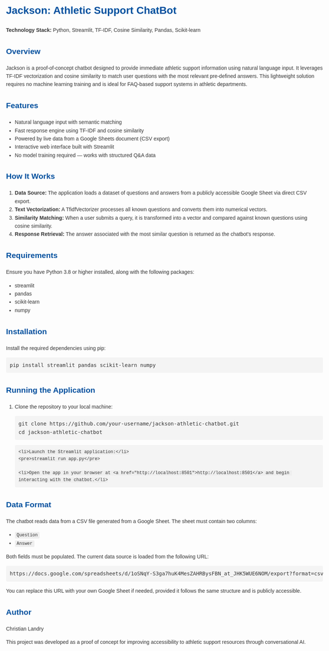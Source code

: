 <!DOCTYPE html>
<html lang="en">
<head>
  <meta charset="UTF-8" />
  <meta name="viewport" content="width=device-width, initial-scale=1.0"/>
  <title>Jackson: Athletic Support ChatBot</title>
  <style>
    body {
      font-family: Arial, sans-serif;
      line-height: 1.6;
      margin: 20px auto;
      max-width: 900px;
      color: #333;
    }
    h1, h2, h3 {
      color: #00509e;
    }
    pre {
      background-color: #f4f4f4;
      padding: 10px;
      border-radius: 4px;
      overflow-x: auto;
    }
    code {
      font-family: 'Courier New', monospace;
      background-color: #eee;
      padding: 2px 5px;
      border-radius: 3px;
    }
    ul {
      margin-bottom: 1em;
    }
  </style>
</head>
<body>

  <h1>Jackson: Athletic Support ChatBot</h1>

  <p><strong>Technology Stack:</strong> Python, Streamlit, TF-IDF, Cosine Similarity, Pandas, Scikit-learn</p>

  <h2>Overview</h2>
  <p>Jackson is a proof-of-concept chatbot designed to provide immediate athletic support information using natural language input. It leverages TF-IDF vectorization and cosine similarity to match user questions with the most relevant pre-defined answers. This lightweight solution requires no machine learning training and is ideal for FAQ-based support systems in athletic departments.</p>

  <h2>Features</h2>
  <ul>
    <li>Natural language input with semantic matching</li>
    <li>Fast response engine using TF-IDF and cosine similarity</li>
    <li>Powered by live data from a Google Sheets document (CSV export)</li>
    <li>Interactive web interface built with Streamlit</li>
    <li>No model training required — works with structured Q&A data</li>
  </ul>

  <h2>How It Works</h2>
  <ol>
    <li><strong>Data Source:</strong> The application loads a dataset of questions and answers from a publicly accessible Google Sheet via direct CSV export.</li>
    <li><strong>Text Vectorization:</strong> A TfidfVectorizer processes all known questions and converts them into numerical vectors.</li>
    <li><strong>Similarity Matching:</strong> When a user submits a query, it is transformed into a vector and compared against known questions using cosine similarity.</li>
    <li><strong>Response Retrieval:</strong> The answer associated with the most similar question is returned as the chatbot's response.</li>
  </ol>

  <h2>Requirements</h2>
  <p>Ensure you have Python 3.8 or higher installed, along with the following packages:</p>
  <ul>
    <li>streamlit</li>
    <li>pandas</li>
    <li>scikit-learn</li>
    <li>numpy</li>
  </ul>

  <h2>Installation</h2>
  <p>Install the required dependencies using pip:</p>
  <pre>pip install streamlit pandas scikit-learn numpy</pre>

  <h2>Running the Application</h2>
  <ol>
    <li>Clone the repository to your local machine:</li>
    <pre>git clone https://github.com/your-username/jackson-athletic-chatbot.git<br>cd jackson-athletic-chatbot</pre>
    
    <li>Launch the Streamlit application:</li>
    <pre>streamlit run app.py</pre>
    
    <li>Open the app in your browser at <a href="http://localhost:8501">http://localhost:8501</a> and begin interacting with the chatbot.</li>
  </ol>

  <h2>Data Format</h2>
  <p>The chatbot reads data from a CSV file generated from a Google Sheet. The sheet must contain two columns:</p>
  <ul>
    <li><code>Question</code></li>
    <li><code>Answer</code></li>
  </ul>
  <p>Both fields must be populated. The current data source is loaded from the following URL:</p>
  <pre>https://docs.google.com/spreadsheets/d/1oSNqY-S3ga7huK4MesZAHRBysFBN_at_JHK5WUE6NOM/export?format=csv&amp;gid=0</pre>
  <p>You can replace this URL with your own Google Sheet if needed, provided it follows the same structure and is publicly accessible.</p>

  <h2>Author</h2>
  <p>Christian Landry</p>
  <p>This project was developed as a proof of concept for improving accessibility to athletic support resources through conversational AI.</p>

</body>
</html>
